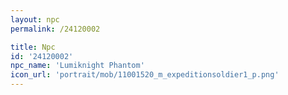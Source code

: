 ```yaml
---
layout: npc
permalink: /24120002

title: Npc
id: '24120002'
npc_name: 'Lumiknight Phantom'
icon_url: 'portrait/mob/11001520_m_expeditionsoldier1_p.png'
---
```

